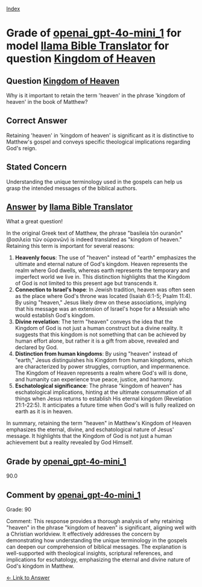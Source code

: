 
[Index](../../../../index.md)
# Grade of [openai_gpt-4o-mini_1](../../../grading_models/openai_gpt-4o-mini_1.md) for model [llama Bible Translator](../../../answering_models/llama_Bible_Translator.md) for question [Kingdom of Heaven](../../../questions/Kingdom_of_Heaven.md)

## Question [Kingdom of Heaven](../../../questions/Kingdom_of_Heaven.md)
Why is it important to retain the term 'heaven' in the phrase 'kingdom of heaven' in the book of Matthew?

## Correct Answer
Retaining 'heaven' in 'kingdom of heaven' is significant as it is distinctive to Matthew's gospel and conveys specific theological implications regarding God's reign.

## Stated Concern
Understanding the unique terminology used in the gospels can help us grasp the intended messages of the biblical authors.

## [Answer](../Kingdom_of_Heaven.md) by [llama Bible Translator](../../../answering_models/llama_Bible_Translator.md)
What a great question!

In the original Greek text of Matthew, the phrase "basileia tōn ouranōn" (βασιλεία τῶν οὐρανῶν) is indeed translated as "kingdom of heaven." Retaining this term is important for several reasons:

1. **Heavenly focus**: The use of "heaven" instead of "earth" emphasizes the ultimate and eternal nature of God's kingdom. Heaven represents the realm where God dwells, whereas earth represents the temporary and imperfect world we live in. This distinction highlights that the Kingdom of God is not limited to this present age but transcends it.
2. **Connection to Israel's hope**: In Jewish tradition, heaven was often seen as the place where God's throne was located (Isaiah 6:1-5; Psalm 11:4). By using "heaven," Jesus likely drew on these associations, implying that his message was an extension of Israel's hope for a Messiah who would establish God's kingdom.
3. **Divine revelation**: The term "heaven" conveys the idea that the Kingdom of God is not just a human construct but a divine reality. It suggests that this kingdom is not something that can be achieved by human effort alone, but rather it is a gift from above, revealed and declared by God.
4. **Distinction from human kingdoms**: By using "heaven" instead of "earth," Jesus distinguishes his Kingdom from human kingdoms, which are characterized by power struggles, corruption, and impermanence. The Kingdom of Heaven represents a realm where God's will is done, and humanity can experience true peace, justice, and harmony.
5. **Eschatological significance**: The phrase "kingdom of heaven" has eschatological implications, hinting at the ultimate consummation of all things when Jesus returns to establish His eternal kingdom (Revelation 21:1-22:5). It anticipates a future time when God's will is fully realized on earth as it is in heaven.

In summary, retaining the term "heaven" in Matthew's Kingdom of Heaven emphasizes the eternal, divine, and eschatological nature of Jesus' message. It highlights that the Kingdom of God is not just a human achievement but a reality revealed by God Himself.

## Grade by [openai_gpt-4o-mini_1](../../../grading_models/openai_gpt-4o-mini_1.md)
90.0

## Comment by [openai_gpt-4o-mini_1](../../../grading_models/openai_gpt-4o-mini_1.md)
Grade: 90

Comment: This response provides a thorough analysis of why retaining "heaven" in the phrase "kingdom of heaven" is significant, aligning well with a Christian worldview. It effectively addresses the concern by demonstrating how understanding the unique terminology in the gospels can deepen our comprehension of biblical messages. The explanation is well-supported with theological insights, scriptural references, and implications for eschatology, emphasizing the eternal and divine nature of God's kingdom in Matthew.

[&lt;- Link to Answer](../Kingdom_of_Heaven.md)
